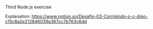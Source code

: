 Third Node.js exercise

Explanation: https://www.notion.so/Desafio-03-Corrigindo-o-c-digo-c15c8a2e212846039a367cc7b763c6dd
